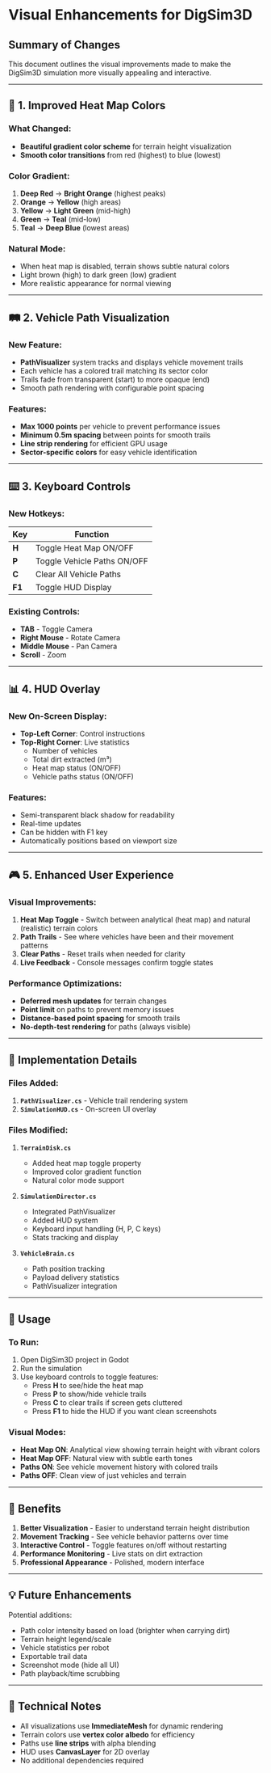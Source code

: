 # Visual Enhancements for DigSim3D

## Summary of Changes

This document outlines the visual improvements made to make the DigSim3D simulation more visually appealing and interactive.

---

## 🎨 **1. Improved Heat Map Colors**

### What Changed:
- **Beautiful gradient color scheme** for terrain height visualization
- **Smooth color transitions** from red (highest) to blue (lowest)

### Color Gradient:
1. **Deep Red** → **Bright Orange** (highest peaks)
2. **Orange** → **Yellow** (high areas)
3. **Yellow** → **Light Green** (mid-high)
4. **Green** → **Teal** (mid-low)
5. **Teal** → **Deep Blue** (lowest areas)

### Natural Mode:
- When heat map is disabled, terrain shows subtle natural colors
- Light brown (high) to dark green (low) gradient
- More realistic appearance for normal viewing

---

## 🛤️ **2. Vehicle Path Visualization**

### New Feature:
- **PathVisualizer** system tracks and displays vehicle movement trails
- Each vehicle has a colored trail matching its sector color
- Trails fade from transparent (start) to more opaque (end)
- Smooth path rendering with configurable point spacing

### Features:
- **Max 1000 points** per vehicle to prevent performance issues
- **Minimum 0.5m spacing** between points for smooth trails
- **Line strip rendering** for efficient GPU usage
- **Sector-specific colors** for easy vehicle identification

---

## ⌨️ **3. Keyboard Controls**

### New Hotkeys:
| Key | Function |
|-----|----------|
| **H** | Toggle Heat Map ON/OFF |
| **P** | Toggle Vehicle Paths ON/OFF |
| **C** | Clear All Vehicle Paths |
| **F1** | Toggle HUD Display |

### Existing Controls:
- **TAB** - Toggle Camera
- **Right Mouse** - Rotate Camera
- **Middle Mouse** - Pan Camera
- **Scroll** - Zoom

---

## 📊 **4. HUD Overlay**

### New On-Screen Display:
- **Top-Left Corner**: Control instructions
- **Top-Right Corner**: Live statistics
  - Number of vehicles
  - Total dirt extracted (m³)
  - Heat map status (ON/OFF)
  - Vehicle paths status (ON/OFF)

### Features:
- Semi-transparent black shadow for readability
- Real-time updates
- Can be hidden with F1 key
- Automatically positions based on viewport size

---

## 🎮 **5. Enhanced User Experience**

### Visual Improvements:
1. **Heat Map Toggle** - Switch between analytical (heat map) and natural (realistic) terrain colors
2. **Path Trails** - See where vehicles have been and their movement patterns
3. **Clear Paths** - Reset trails when needed for clarity
4. **Live Feedback** - Console messages confirm toggle states

### Performance Optimizations:
- **Deferred mesh updates** for terrain changes
- **Point limit** on paths to prevent memory issues
- **Distance-based point spacing** for smooth trails
- **No-depth-test rendering** for paths (always visible)

---

## 📝 **Implementation Details**

### Files Added:
1. **`PathVisualizer.cs`** - Vehicle trail rendering system
2. **`SimulationHUD.cs`** - On-screen UI overlay

### Files Modified:
1. **`TerrainDisk.cs`** 
   - Added heat map toggle property
   - Improved color gradient function
   - Natural color mode support

2. **`SimulationDirector.cs`**
   - Integrated PathVisualizer
   - Added HUD system
   - Keyboard input handling (H, P, C keys)
   - Stats tracking and display

3. **`VehicleBrain.cs`**
   - Path position tracking
   - Payload delivery statistics
   - PathVisualizer integration

---

## 🚀 **Usage**

### To Run:
1. Open DigSim3D project in Godot
2. Run the simulation
3. Use keyboard controls to toggle features:
   - Press **H** to see/hide the heat map
   - Press **P** to show/hide vehicle trails
   - Press **C** to clear trails if screen gets cluttered
   - Press **F1** to hide the HUD if you want clean screenshots

### Visual Modes:
- **Heat Map ON**: Analytical view showing terrain height with vibrant colors
- **Heat Map OFF**: Natural view with subtle earth tones
- **Paths ON**: See vehicle movement history with colored trails
- **Paths OFF**: Clean view of just vehicles and terrain

---

## 🎯 **Benefits**

1. **Better Visualization** - Easier to understand terrain height distribution
2. **Movement Tracking** - See vehicle behavior patterns over time
3. **Interactive Control** - Toggle features on/off without restarting
4. **Performance Monitoring** - Live stats on dirt extraction
5. **Professional Appearance** - Polished, modern interface

---

## 💡 **Future Enhancements**

Potential additions:
- Path color intensity based on load (brighter when carrying dirt)
- Terrain height legend/scale
- Vehicle statistics per robot
- Exportable trail data
- Screenshot mode (hide all UI)
- Path playback/time scrubbing

---

## 🔧 **Technical Notes**

- All visualizations use **ImmediateMesh** for dynamic rendering
- Terrain colors use **vertex color albedo** for efficiency
- Paths use **line strips** with alpha blending
- HUD uses **CanvasLayer** for 2D overlay
- No additional dependencies required
